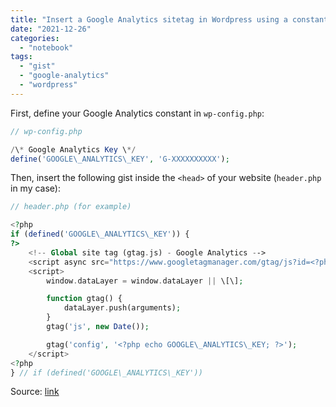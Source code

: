 ```yaml
---
title: "Insert a Google Analytics sitetag in Wordpress using a constant defined in wp-config.php"
date: "2021-12-26"
categories: 
  - "notebook"
tags: 
  - "gist"
  - "google-analytics"
  - "wordpress"
---
```


First, define your Google Analytics constant in `wp-config.php`:

```php
// wp-config.php

/\* Google Analytics Key \*/
define('GOOGLE\_ANALYTICS\_KEY', 'G-XXXXXXXXXX');
```

Then, insert the following gist inside the `<head>` of your website (`header.php` in my case):

```php
// header.php (for example)

<?php
if (defined('GOOGLE\_ANALYTICS\_KEY')) {
?>
	<!-- Global site tag (gtag.js) - Google Analytics -->
	<script async src="https://www.googletagmanager.com/gtag/js?id=<?php echo GOOGLE\_ANALYTICS\_KEY; ?>"></script>
	<script>
		window.dataLayer = window.dataLayer || \[\];

		function gtag() {
			dataLayer.push(arguments);
		}
		gtag('js', new Date());

		gtag('config', '<?php echo GOOGLE\_ANALYTICS\_KEY; ?>');
	</script>
<?php
} // if (defined('GOOGLE\_ANALYTICS\_KEY'))
```

Source: [link](https://gist.github.com/drikusroor/37584fc94f9677123a64bbe2460c7d76)
